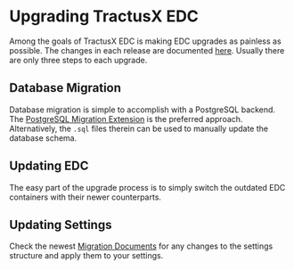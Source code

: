 # Upgrading TractusX EDC

Among the goals of TractusX EDC is making EDC upgrades as painless as possible.
The changes in each release are documented [here](https://github.com/eclipse-tractusx/tractusx-edc/tree/main/docs/migration).
Usually there are only three steps to each upgrade.

## Database Migration

Database migration is simple to accomplish with a PostgreSQL backend.
The [PostgreSQL Migration Extension](https://github.com/eclipse-tractusx/tractusx-edc/tree/main/edc-extensions/postgresql-migration) is the preferred approach.
Alternatively, the `.sql` files therein can be used to manually update the database schema.

## Updating EDC

The easy part of the upgrade process is to simply switch the outdated EDC containers with their newer counterparts.

## Updating Settings

Check the newest [Migration Documents](https://github.com/eclipse-tractusx/tractusx-edc/tree/develop/docs/migration)
for any changes to the settings structure and apply them to your settings.

